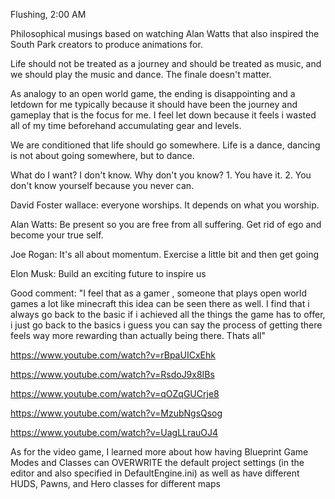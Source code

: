 Flushing, 2:00 AM

Philosophical musings based on watching Alan Watts that also inspired the South Park creators to produce animations for.

Life should not be treated as a journey and should be treated as music, and we should play the music and dance. The finale doesn't matter.

As analogy to an open world game, the ending is disappointing and a letdown for me typically because it should have been the journey and gameplay that is the focus for me. I feel let down because it feels i wasted all of my time beforehand accumulating gear and levels.

We are conditioned that life should go somewhere. Life is a dance, dancing is not about going somewhere, but to dance.

What do I want? I don't know. Why don't you know? 1. You have it. 2. You don't know yourself because you never can.

David Foster wallace: everyone worships. It depends on what you worship.

Alan Watts: Be present so you are free from all suffering. Get rid of ego and become your true self.

Joe Rogan: It's all about momentum. Exercise a little bit and then get going

Elon Musk: Build an exciting future to inspire us

Good comment:
"I feel that as a gamer , someone that plays open world games a lot like minecraft this idea can be seen there as well. I find that i always go back to the basic if i achieved all the things the game has to offer, i just go back to the basics i guess you can say the process of getting there feels way more rewarding than actually being there. Thats all"

https://www.youtube.com/watch?v=rBpaUICxEhk

https://www.youtube.com/watch?v=RsdoJ9x8IBs

https://www.youtube.com/watch?v=qOZqGUCrje8

https://www.youtube.com/watch?v=MzubNgsQsog

https://www.youtube.com/watch?v=UagLLrauOJ4


As for the video game, I learned more about how having Blueprint Game Modes and Classes can OVERWRITE the default project settings (in the editor and also specified in DefaultEngine.ini) as well as have different HUDS, Pawns, and Hero classes for different maps